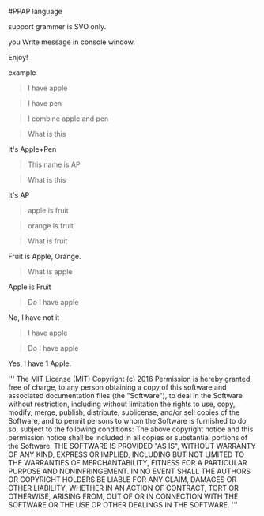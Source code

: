 #PPAP language

support grammer is SVO only.

you Write message in console window.

Enjoy!

example

>I have apple

>I have pen

>I combine apple and pen

>What is this

It's Apple+Pen

>This name is AP

>What is this

It's AP

>apple is fruit

>orange is fruit

>What is fruit

Fruit is Apple, Orange.

>What is apple

Apple is Fruit

>Do I have apple

No, I have not it

>I have apple

>Do I have apple

Yes, I have 1 Apple.




'''
The MIT License (MIT) 
Copyright (c) 2016 <copyright Kouichi Nishino>
Permission is hereby granted, free of charge, to any person obtaining a copy of this software and 
associated documentation files (the "Software"), to deal in the Software without restriction, 
including without limitation the rights to use, copy, modify, merge, publish, distribute, sublicense, 
and/or sell copies of the Software, and to permit persons to whom the Software is furnished to do so, 
subject to the following conditions:
The above copyright notice and this permission notice shall be included in all copies or substantial portions of the Software.
THE SOFTWARE IS PROVIDED "AS IS", WITHOUT WARRANTY OF ANY KIND, EXPRESS OR IMPLIED, 
INCLUDING BUT NOT LIMITED TO THE WARRANTIES OF MERCHANTABILITY, FITNESS FOR A PARTICULAR PURPOSE AND NONINFRINGEMENT. 
IN NO EVENT SHALL THE AUTHORS OR COPYRIGHT HOLDERS BE LIABLE FOR ANY CLAIM, DAMAGES OR OTHER LIABILITY, 
WHETHER IN AN ACTION OF CONTRACT, TORT OR OTHERWISE, ARISING FROM, OUT OF OR IN CONNECTION WITH THE SOFTWARE OR THE USE OR OTHER DEALINGS IN THE SOFTWARE.
'''
